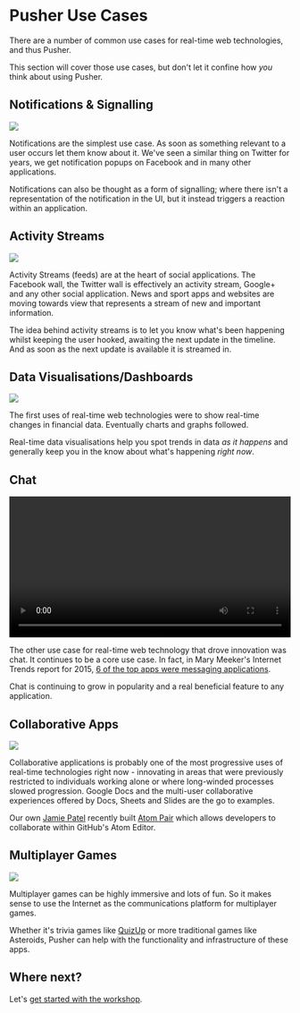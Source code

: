 # Pusher Use Cases <i class="fa fa-graduation-cap fa-2"></i>

There are a number of common use cases for real-time web technologies, and thus Pusher.

This section will cover those use cases, but don't let it confine how *you* think about using Pusher.

## Notifications & Signalling

![](../assets/img/itv-news-may-2014.png)

Notifications are the simplest use case. As soon as something relevant to a user occurs let them know about it. We've seen a similar thing on Twitter for years, we get notification popups on Facebook and in many other applications.

Notifications can also be thought as a form of signalling; where there isn't a representation of the notification in the UI, but it instead triggers a reaction within an application.

## Activity Streams

![](../assets/img/delighted-app.gif)

Activity Streams (feeds) are at the heart of social applications. The Facebook wall, the Twitter wall is effectively an activity stream, Google+ and any other social application. News and sport apps and websites are moving towards view that represents a stream of new and important information.

The idea behind activity streams is to let you know what's been happening whilst keeping the user hooked, awaiting the next update in the timeline. And as soon as the next update is available it is streamed in.

## Data Visualisations/Dashboards

![](../assets/img/senate-election-results.png)

The first uses of real-time web technologies were to show real-time changes in financial data. Eventually charts and graphs followed. 

Real-time data visualisations help you spot trends in data *as it happens* and generally keep you in the know about what's happening *right now*.

## Chat

<video src="../assets/img/pie.mp4" autoplay loop width="100%">
  Your browser does not support the <code>video</code> element.
</video>

The other use case for real-time web technology that drove innovation was chat. It continues to be a core use case. In fact, in Mary Meeker's Internet Trends report for 2015, [6 of the top apps were messaging applications](http://www.slideshare.net/kleinerperkins/internet-trends-v1/47). 

Chat is continuing to grow in popularity and a real beneficial feature to any application.

## Collaborative Apps

![](../assets/img/atom-pair.gif)

Collaborative applications is probably one of the most progressive uses of real-time technologies right now - innovating in areas that were previously restricted to individuals working alone or where long-winded processes slowed progression. Google Docs and the multi-user collaborative experiences offered by Docs, Sheets and Slides are the go to examples.

Our own [Jamie Patel](https://twitter.com/JamiePatel) recently built [Atom Pair](https://atom.io/packages/atom-pair) which allows developers to collaborate within GitHub's Atom Editor.

## Multiplayer Games

![](../assets/img/quizup.png)

Multiplayer games can be highly immersive and lots of fun. So it makes sense to use the Internet as the communications platform for multiplayer games. 

Whether it's trivia games like [QuizUp](https://www.quizup.com/en) or more traditional games like Asteroids, Pusher can help with the functionality and infrastructure of these apps.

## Where next?

Let's [get started with the workshop](../getting-started/README.md).

